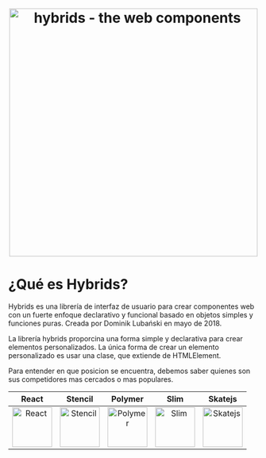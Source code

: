 <h1 align="center">
  <img alt="hybrids - the web components" src="https://raw.githubusercontent.com/hybridsjs/hybrids/master/docs/assets/hybrids-full-logo.svg?sanitize=true" width="500" align="center">
  <br/>
</h1>

# ¿Qué es Hybrids?
Hybrids es una librería de interfaz de usuario para crear componentes web con un fuerte enfoque declarativo y funcional basado en objetos simples y funciones puras. Creada por Dominik Lubański en mayo de 2018.

La librería hybrids proporcina una forma simple y declarativa para crear elementos personalizados. La única forma de crear un elemento personalizado es usar una clase, que extiende de HTMLElement.

Para entender en que posicion se encuentra, debemos saber quienes son sus competidores mas cercados o mas populares.

| React | Stencil | Polymer | Slim | Skatejs |
|     :---:      |      :---:      |     :---:      |     :---:      |     :---:      |
| <img alt="React" src="https://cdn4.iconfinder.com/data/icons/logos-3/600/React.js_logo-512.png" width="80" />  | <img alt="Stencil" src="https://s3.amazonaws.com/media-p.slid.es/uploads/249891/images/6369783/Screen_Shot_2019-07-18_at_6.59.32_AM.png" width="80" />  | <img alt="Polymer" src="https://upload.wikimedia.org/wikipedia/commons/6/69/Polymer_Project_logo.png" width="80" /> | <img alt="Slim" src="https://avatars2.githubusercontent.com/u/39967650?s=200&v=4" width="80" />  | <img alt="Skatejs" src="https://avatars0.githubusercontent.com/u/7636121?s=280&v=4" width="80" /> |
